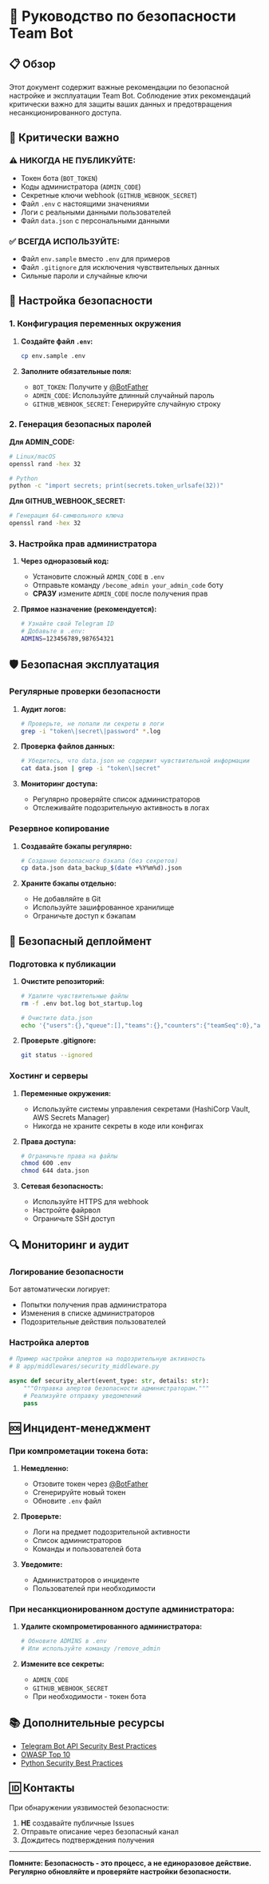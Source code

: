 # 🔐 Руководство по безопасности Team Bot

## 📋 Обзор

Этот документ содержит важные рекомендации по безопасной настройке и эксплуатации Team Bot. Соблюдение этих рекомендаций критически важно для защиты ваших данных и предотвращения несанкционированного доступа.

## 🚨 Критически важно

### ⚠️ НИКОГДА НЕ ПУБЛИКУЙТЕ:
- Токен бота (`BOT_TOKEN`)
- Коды администратора (`ADMIN_CODE`)
- Секретные ключи webhook (`GITHUB_WEBHOOK_SECRET`)
- Файл `.env` с настоящими значениями
- Логи с реальными данными пользователей
- Файл `data.json` с персональными данными

### ✅ ВСЕГДА ИСПОЛЬЗУЙТЕ:
- Файл `env.sample` вместо `.env` для примеров
- Файл `.gitignore` для исключения чувствительных данных
- Сильные пароли и случайные ключи

## 🔧 Настройка безопасности

### 1. Конфигурация переменных окружения

1. **Создайте файл `.env`:**
   ```bash
   cp env.sample .env
   ```

2. **Заполните обязательные поля:**
   - `BOT_TOKEN`: Получите у [@BotFather](https://t.me/BotFather)
   - `ADMIN_CODE`: Используйте длинный случайный пароль
   - `GITHUB_WEBHOOK_SECRET`: Генерируйте случайную строку

### 2. Генерация безопасных паролей

**Для ADMIN_CODE:**
```bash
# Linux/macOS
openssl rand -hex 32

# Python
python -c "import secrets; print(secrets.token_urlsafe(32))"
```

**Для GITHUB_WEBHOOK_SECRET:**
```bash
# Генерация 64-символьного ключа
openssl rand -hex 32
```

### 3. Настройка прав администратора

1. **Через одноразовый код:**
   - Установите сложный `ADMIN_CODE` в `.env`
   - Отправьте команду `/become_admin your_admin_code` боту
   - **СРАЗУ** измените `ADMIN_CODE` после получения прав

2. **Прямое назначение (рекомендуется):**
   ```bash
   # Узнайте свой Telegram ID
   # Добавьте в .env:
   ADMINS=123456789,987654321
   ```

## 🛡️ Безопасная эксплуатация

### Регулярные проверки безопасности

1. **Аудит логов:**
   ```bash
   # Проверьте, не попали ли секреты в логи
   grep -i "token\|secret\|password" *.log
   ```

2. **Проверка файлов данных:**
   ```bash
   # Убедитесь, что data.json не содержит чувствительной информации
   cat data.json | grep -i "token\|secret"
   ```

3. **Мониторинг доступа:**
   - Регулярно проверяйте список администраторов
   - Отслеживайте подозрительную активность в логах

### Резервное копирование

1. **Создавайте бэкапы регулярно:**
   ```bash
   # Создание безопасного бэкапа (без секретов)
   cp data.json data_backup_$(date +%Y%m%d).json
   ```

2. **Храните бэкапы отдельно:**
   - Не добавляйте в Git
   - Используйте зашифрованное хранилище
   - Ограничьте доступ к бэкапам

## 🚀 Безопасный деплоймент

### Подготовка к публикации

1. **Очистите репозиторий:**
   ```bash
   # Удалите чувствительные файлы
   rm -f .env bot.log bot_startup.log
   
   # Очистите data.json
   echo '{"users":{},"queue":[],"teams":{},"counters":{"teamSeq":0},"admins":{}}' > data.json
   ```

2. **Проверьте .gitignore:**
   ```bash
   git status --ignored
   ```

### Хостинг и серверы

1. **Переменные окружения:**
   - Используйте системы управления секретами (HashiCorp Vault, AWS Secrets Manager)
   - Никогда не храните секреты в коде или конфигах

2. **Права доступа:**
   ```bash
   # Ограничьте права на файлы
   chmod 600 .env
   chmod 644 data.json
   ```

3. **Сетевая безопасность:**
   - Используйте HTTPS для webhook
   - Настройте файрвол
   - Ограничьте SSH доступ

## 🔍 Мониторинг и аудит

### Логирование безопасности

Бот автоматически логирует:
- Попытки получения прав администратора
- Изменения в списке администраторов
- Подозрительные действия пользователей

### Настройка алертов

```python
# Пример настройки алертов на подозрительную активность
# В app/middlewares/security_middleware.py

async def security_alert(event_type: str, details: str):
    """Отправка алертов безопасности администраторам."""
    # Реализуйте отправку уведомлений
    pass
```

## 🆘 Инцидент-менеджмент

### При компрометации токена бота:

1. **Немедленно:**
   - Отзовите токен через [@BotFather](https://t.me/BotFather)
   - Сгенерируйте новый токен
   - Обновите `.env` файл

2. **Проверьте:**
   - Логи на предмет подозрительной активности
   - Список администраторов
   - Команды и пользователей бота

3. **Уведомите:**
   - Администраторов о инциденте
   - Пользователей при необходимости

### При несанкционированном доступе администратора:

1. **Удалите скомпрометированного администратора:**
   ```bash
   # Обновите ADMINS в .env
   # Или используйте команду /remove_admin
   ```

2. **Измените все секреты:**
   - `ADMIN_CODE`
   - `GITHUB_WEBHOOK_SECRET`
   - При необходимости - токен бота

## 📚 Дополнительные ресурсы

- [Telegram Bot API Security Best Practices](https://core.telegram.org/bots/api)
- [OWASP Top 10](https://owasp.org/www-project-top-ten/)
- [Python Security Best Practices](https://python.org/dev/security/)

## 🆔 Контакты

При обнаружении уязвимостей безопасности:
1. **НЕ** создавайте публичные Issues
2. Отправьте описание через безопасный канал
3. Дождитесь подтверждения получения

---

**Помните: Безопасность - это процесс, а не единоразовое действие. Регулярно обновляйте и проверяйте настройки безопасности.**
